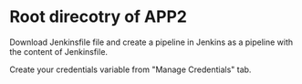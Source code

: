 # Root direcotry of APP2
Download Jenkinsfile file and create a pipeline in Jenkins as a pipeline with the content of Jenkinsfile.

Create your credentials variable from "Manage Credentials" tab.
